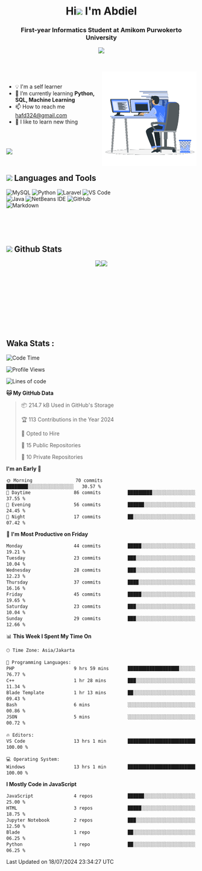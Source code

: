 
<h1 align="center"><b>Hi<img src="https://media.giphy.com/media/hvRJCLFzcasrR4ia7z/giphy.gif" width="35"> I'm Abdiel </b></h1>

<h3 align="center"> First-year Informatics Student at Amikom Purwokerto University </h3>

<div align='center'>
	
![](https://komarev.com/ghpvc/?username=dlzcods&style=for-the-badge)
	
</div>
<br>

<picture> <img align="right" src="https://github.com/0xAbdulKhalid/0xAbdulKhalid/raw/main/assets/mdImages/Right_Side.gif" width = 250px></picture>

<br>

- 💡 I'm a self learner
- 🌱 I’m currently learning **Python, SQL, Machine Learning**
- 📫 How to reach me [hafd324@gmail.com](mailto:hafd324d@gmail.com)
- 📃 I like to learn new thing

<br><br>

<img src="https://user-images.githubusercontent.com/73097560/115834477-dbab4500-a447-11eb-908a-139a6edaec5c.gif"><br><br>

## <img src="https://media2.giphy.com/media/QssGEmpkyEOhBCb7e1/giphy.gif?cid=ecf05e47a0n3gi1bfqntqmob8g9aid1oyj2wr3ds3mg700bl&rid=giphy.gif" width ="25"><b> Languages and Tools</b>

![MySQL](https://img.shields.io/badge/MySQL-FFFFFF?style=for-the-badge&logo=mysql&logoColor=blue)
![Python](https://img.shields.io/badge/Python%20-FFFFFF.svg?style=for-the-badge&logo=python&logoColor=blue)
![Laravel](https://img.shields.io/badge/laravel-FFFFFF.svg?style=for-the-badge&logo=laravel&logoColor=blue)
![VS Code](https://img.shields.io/badge/VS%20Code-FFFFFF.svg?style=for-the-badge&logo=visual-studio-code&logoColor=blue)
<br>
![Java](https://img.shields.io/badge/Java-FFFFFF?style=for-the-badge&logo=openjdk&logoColor=blue)
![NetBeans IDE](https://img.shields.io/badge/NetBeans%20IDE-FFFFFF.svg?style=for-the-badge&logo=apache-netbeans-ide&logoColor=blue)
![GitHub](https://img.shields.io/badge/github-FFFFFF.svg?style=for-the-badge&logo=github&logoColor=blue)
<br>
![Markdown](https://img.shields.io/badge/markdown-FFFFFF.svg?style=for-the-badge&logo=markdown&logoColor=blue)

<br>
<br>
<br>


## <img src="https://media.giphy.com/media/iY8CRBdQXODJSCERIr/giphy.gif" width="35"><b> Github Stats </b>

<div  style="display: flex; flex-wrap: wrap; justify-content: center;">
   <img height="160em" src="https://github-readme-stats.vercel.app/api?username=dlzcods&show_icons=true&theme=default" />
   <img height="160em" src="https://github-readme-stats.vercel.app/api/top-langs/?username=dlzcods&layout=compact" />
</div>



<br>

## Waka Stats :

<!--START_SECTION:waka-->
![Code Time](http://img.shields.io/badge/Code%20Time-159%20hrs%2050%20mins-blue)

![Profile Views](http://img.shields.io/badge/Profile%20Views-18-blue)

![Lines of code](https://img.shields.io/badge/From%20Hello%20World%20I%27ve%20Written-740.0%20thousand%20lines%20of%20code-blue)

**🐱 My GitHub Data** 

> 📦 214.7 kB Used in GitHub's Storage 
 > 
> 🏆 113 Contributions in the Year 2024
 > 
> 💼 Opted to Hire
 > 
> 📜 15 Public Repositories 
 > 
> 🔑 10 Private Repositories 
 > 
**I'm an Early 🐤** 

```text
🌞 Morning                70 commits          ████████░░░░░░░░░░░░░░░░░   30.57 % 
🌆 Daytime                86 commits          █████████░░░░░░░░░░░░░░░░   37.55 % 
🌃 Evening                56 commits          ██████░░░░░░░░░░░░░░░░░░░   24.45 % 
🌙 Night                  17 commits          ██░░░░░░░░░░░░░░░░░░░░░░░   07.42 % 
```
📅 **I'm Most Productive on Friday** 

```text
Monday                   44 commits          █████░░░░░░░░░░░░░░░░░░░░   19.21 % 
Tuesday                  23 commits          ███░░░░░░░░░░░░░░░░░░░░░░   10.04 % 
Wednesday                28 commits          ███░░░░░░░░░░░░░░░░░░░░░░   12.23 % 
Thursday                 37 commits          ████░░░░░░░░░░░░░░░░░░░░░   16.16 % 
Friday                   45 commits          █████░░░░░░░░░░░░░░░░░░░░   19.65 % 
Saturday                 23 commits          ███░░░░░░░░░░░░░░░░░░░░░░   10.04 % 
Sunday                   29 commits          ███░░░░░░░░░░░░░░░░░░░░░░   12.66 % 
```


📊 **This Week I Spent My Time On** 

```text
🕑︎ Time Zone: Asia/Jakarta

💬 Programming Languages: 
PHP                      9 hrs 59 mins       ███████████████████░░░░░░   76.77 % 
C++                      1 hr 28 mins        ███░░░░░░░░░░░░░░░░░░░░░░   11.34 % 
Blade Template           1 hr 13 mins        ██░░░░░░░░░░░░░░░░░░░░░░░   09.43 % 
Bash                     6 mins              ░░░░░░░░░░░░░░░░░░░░░░░░░   00.86 % 
JSON                     5 mins              ░░░░░░░░░░░░░░░░░░░░░░░░░   00.72 % 

🔥 Editors: 
VS Code                  13 hrs 1 min        █████████████████████████   100.00 % 

💻 Operating System: 
Windows                  13 hrs 1 min        █████████████████████████   100.00 % 
```

**I Mostly Code in JavaScript** 

```text
JavaScript               4 repos             ██████░░░░░░░░░░░░░░░░░░░   25.00 % 
HTML                     3 repos             █████░░░░░░░░░░░░░░░░░░░░   18.75 % 
Jupyter Notebook         2 repos             ███░░░░░░░░░░░░░░░░░░░░░░   12.50 % 
Blade                    1 repo              ██░░░░░░░░░░░░░░░░░░░░░░░   06.25 % 
Python                   1 repo              ██░░░░░░░░░░░░░░░░░░░░░░░   06.25 % 
```




 Last Updated on 18/07/2024 23:34:27 UTC
<!--END_SECTION:waka-->

<br>
<br>
